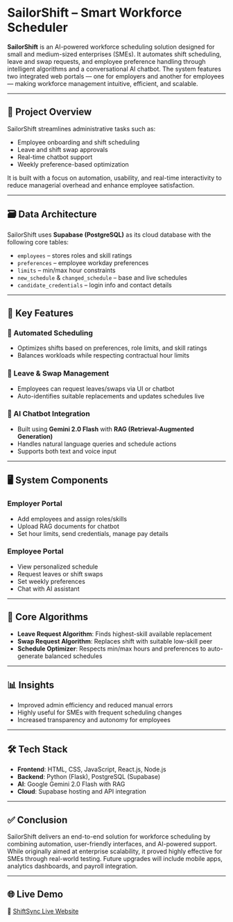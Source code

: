 # SailorShift – Smart Workforce Scheduler

**SailorShift** is an AI-powered workforce scheduling solution designed for small and medium-sized enterprises (SMEs). It automates shift scheduling, leave and swap requests, and employee preference handling through intelligent algorithms and a conversational AI chatbot. The system features two integrated web portals — one for employers and another for employees — making workforce management intuitive, efficient, and scalable.

---

## 🚀 Project Overview

SailorShift streamlines administrative tasks such as:

- Employee onboarding and shift scheduling
- Leave and shift swap approvals
- Real-time chatbot support
- Weekly preference-based optimization

It is built with a focus on automation, usability, and real-time interactivity to reduce managerial overhead and enhance employee satisfaction.

---

## 🗃️ Data Architecture

SailorShift uses **Supabase (PostgreSQL)** as its cloud database with the following core tables:

- `employees` – stores roles and skill ratings  
- `preferences` – employee workday preferences  
- `limits` – min/max hour constraints  
- `new_schedule` & `changed_schedule` – base and live schedules  
- `candidate_credentials` – login info and contact details

---

## 🎯 Key Features

### 🔄 Automated Scheduling
- Optimizes shifts based on preferences, role limits, and skill ratings
- Balances workloads while respecting contractual hour limits

### 📝 Leave & Swap Management
- Employees can request leaves/swaps via UI or chatbot
- Auto-identifies suitable replacements and updates schedules live

### 💬 AI Chatbot Integration
- Built using **Gemini 2.0 Flash** with **RAG (Retrieval-Augmented Generation)**
- Handles natural language queries and schedule actions
- Supports both text and voice input

---

## 🖥️ System Components

### Employer Portal
- Add employees and assign roles/skills
- Upload RAG documents for chatbot
- Set hour limits, send credentials, manage pay details

### Employee Portal
- View personalized schedule
- Request leaves or shift swaps
- Set weekly preferences
- Chat with AI assistant

---

## 🧠 Core Algorithms

- **Leave Request Algorithm**: Finds highest-skill available replacement
- **Swap Request Algorithm**: Replaces shift with suitable low-skill peer
- **Schedule Optimizer**: Respects min/max hours and preferences to auto-generate balanced schedules

---

## 📊 Insights

- Improved admin efficiency and reduced manual errors
- Highly useful for SMEs with frequent scheduling changes
- Increased transparency and autonomy for employees

---

## 🛠️ Tech Stack

- **Frontend**: HTML, CSS, JavaScript, React.js, Node.js  
- **Backend**: Python (Flask), PostgreSQL (Supabase)  
- **AI**: Google Gemini 2.0 Flash with RAG  
- **Cloud**: Supabase hosting and API integration

---

## ✅ Conclusion

SailorShift delivers an end-to-end solution for workforce scheduling by combining automation, user-friendly interfaces, and AI-powered support. While originally aimed at enterprise scalability, it proved highly effective for SMEs through real-world testing. Future upgrades will include mobile apps, analytics dashboards, and payroll integration.

---

## 🌐 Live Demo

🔗 [ShiftSync Live Website](https://sailor-shift.lovable.app/)
